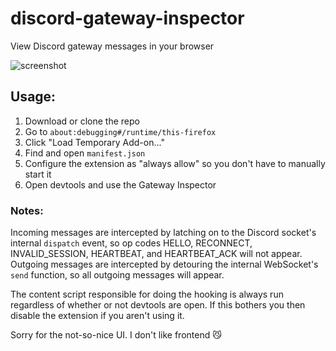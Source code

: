 # discord-gateway-inspector
View Discord gateway messages in your browser

![screenshot](./screenshot.png)

## Usage:

1. Download or clone the repo
2. Go to `about:debugging#/runtime/this-firefox`
3. Click "Load Temporary Add-on..."
4. Find and open `manifest.json`
5. Configure the extension as "always allow" so you don't have to manually start it
6. Open devtools and use the Gateway Inspector

### Notes:

Incoming messages are intercepted by latching on to the Discord socket's internal `dispatch` event,
so op codes HELLO, RECONNECT, INVALID_SESSION, HEARTBEAT, and HEARTBEAT_ACK will not appear.<br>
Outgoing messages are intercepted by detouring the internal WebSocket's `send` function, so all
outgoing messages will appear.

The content script responsible for doing the hooking is always run regardless of whether or not
devtools are open. If this bothers you then disable the extension if you aren't using it.

Sorry for the not-so-nice UI. I don't like frontend 😼
